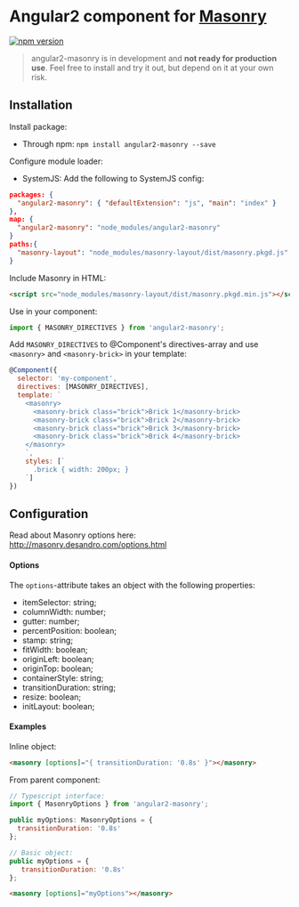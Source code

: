 # Angular2 component for [Masonry](https://github.com/desandro/masonry)

[![npm version](https://badge.fury.io/js/angular2-masonry.svg)](https://www.npmjs.com/package/angular2-masonry)

> angular2-masonry is in development and **not ready for production use**.
> Feel free to install and try it out, but depend on it at your own risk.

## Installation

Install package:
 * Through npm: `npm install angular2-masonry --save`
 
Configure module loader:
 * SystemJS: Add the following to SystemJS config:
```json
packages: {
  "angular2-masonry": { "defaultExtension": "js", "main": "index" }
},
map: {
  "angular2-masonry": "node_modules/angular2-masonry" 
}
paths:{
  "masonry-layout": "node_modules/masonry-layout/dist/masonry.pkgd.js"
}
```
 
Include Masonry in HTML: 

```html
<script src="node_modules/masonry-layout/dist/masonry.pkgd.min.js"></script>
```

Use in your component:
 ```javascript
 import { MASONRY_DIRECTIVES } from 'angular2-masonry';
 ```
  
 Add `MASONRY_DIRECTIVES` to @Component's directives-array and use `<masonry>` and `<masonry-brick>` in your template:
  
 ```javascript
 @Component({
   selector: 'my-component',
   directives: [MASONRY_DIRECTIVES],
   template: `
     <masonry>
       <masonry-brick class="brick">Brick 1</masonry-brick>
       <masonry-brick class="brick">Brick 2</masonry-brick>
       <masonry-brick class="brick">Brick 3</masonry-brick>
       <masonry-brick class="brick">Brick 4</masonry-brick>
     </masonry>
     `,
     styles: [`
       .brick { width: 200px; }
     `]
 })
 ```
 
## Configuration

Read about Masonry options here: http://masonry.desandro.com/options.html

#### Options
The `options`-attribute takes an object with the following properties:
* itemSelector: string;
* columnWidth: number;
* gutter: number;
* percentPosition: boolean;
* stamp: string;
* fitWidth: boolean;
* originLeft: boolean;
* originTop: boolean;
* containerStyle: string;
* transitionDuration: string;
* resize: boolean;
* initLayout: boolean;

#### Examples

Inline object:
```html
<masonry [options]="{ transitionDuration: '0.8s' }"></masonry>
```

From parent component:
```javascript
// Typescript interface:
import { MasonryOptions } from 'angular2-masonry';

public myOptions: MasonryOptions = { 
  transitionDuration: '0.8s' 
};

// Basic object:
public myOptions = {
   transitionDuration: '0.8s'
};
```
```html
<masonry [options]="myOptions"></masonry>
```
